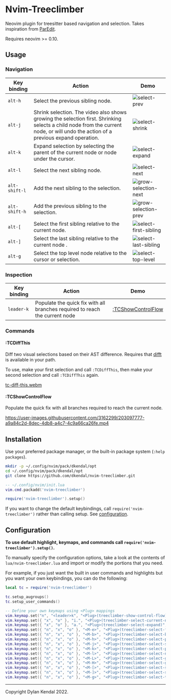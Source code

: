 # Nvim-Treeclimber

Neovim plugin for treesitter based navigation and selection.
Takes inspiration from [ParEdit](https://calva.io/paredit/).

Requires neovim >= 0.10.

## Usage

### Navigation

| Key binding   | Action                                                                                                                                                                            | Demo                                                                                                                          |
| ------------- | --------------------------------------------------------------------------------------------------------------------------------------------------------------------------------- | ----------------------------------------------------------------------------------------------------------------------------- |
| `alt-h`       | Select the previous sibling node.                                                                                                                                                 | ![select-prev](https://user-images.githubusercontent.com/3162299/203088192-5c3a7f49-aa8f-4927-b9f2-1dc9c5245364.gif)          |
| `alt-j`       | Shrink selection. The video also shows growing the selection first. Shrinking selects a child node from the current node, or will undo the action of a previous expand operation. | ![select-shrink](https://user-images.githubusercontent.com/3162299/203088198-1c326834-bf6f-4782-9750-a04e319d449d.gif)        |
| `alt-k`       | Expand selection by selecting the parent of the current node or node under the cursor.                                                                                            | ![select-expand](https://user-images.githubusercontent.com/3162299/203088161-c29d3413-4e58-4da4-ae7e-f8ab6b379157.gif)        |
| `alt-l`       | Select the next sibling node.                                                                                                                                                     | ![select-next](https://user-images.githubusercontent.com/3162299/203088185-3f0cb56a-a6b0-4f02-b402-c1bd8adbacae.gif)          |
| `alt-shift-l` | Add the next sibling to the selection.                                                                                                                                            | ![grow-selection-next](https://user-images.githubusercontent.com/3162299/203088148-4d486a42-4359-436b-b446-f1947bf4ec46.gif)  |
| `alt-shift-h` | Add the previous sibling to the selection.                                                                                                                                        | ![grow-selection-prev](https://user-images.githubusercontent.com/3162299/203088157-84a4510e-eb5c-4689-807a-6540c0593098.gif)  |
| `alt-[`       | Select the first sibling relative to the current node.                                                                                                                            | ![select-first-sibling](https://user-images.githubusercontent.com/3162299/203088171-94a044e4-a07d-428b-a2be-c62dfc061672.gif) |
| `alt-]`       | Select the last sibling relative to the current node .                                                                                                                            | ![select-last-sibling](https://user-images.githubusercontent.com/3162299/203088178-5c8a2286-1b67-48c6-be6d-16729cb0851c.gif)  |
| `alt-g`       | Select the top level node relative to the cursor or selection.                                                                                                                     | ![select-top-level](https://user-images.githubusercontent.com/3162299/203088210-2846ab50-18ff-48d2-aef1-308369cbc395.gif)     |

### Inspection

| Key binding | Action                                                                      | Demo                                     |
| ----------- | --------------------------------------------------------------------------- | ---------------------------------------- |
| `leader-k`  | Populate the quick fix with all branches required to reach the current node | [:TCShowControlFlow](#tcshowcontrolflow) |

### Commands

#### :TCDiffThis

Diff two visual selections based on their AST difference.
Requires that [difft](https://github.com/Wilfred/difftastic) is available in your path.

To use, make your first selection and call `:TCDiffThis`, then make your second selection and call `:TCDiffThis` again.

[tc-diff-this.webm](https://user-images.githubusercontent.com/3162299/203088217-a827f8fc-ea20-4da7-95fe-884e3d82daa5.webm)

#### :TCShowControlFlow

Populate the quick fix with all branches required to reach the current node.

https://user-images.githubusercontent.com/3162299/203097777-a9a84c2d-8dec-4db8-a4c7-4c9a66ca26fe.mp4

## Installation

Use your preferred package manager, or the built-in package system (`:help packages`).

```sh
mkdir -p ~/.config/nvim/pack/dkendal/opt
cd ~/.config/nvim/pack/dkendal/opt
git clone https://github.com/dkendal/nvim-treeclimber.git
```

```lua
-- ~/.config/nvim/init.lua
vim.cmd.packadd('nvim-treeclimber')

require('nvim-treeclimber').setup()
```

If you want to change the default keybindings, call `require('nvim-treeclimber')` rather than calling setup.
See [configuration](#configuration).

## Configuration

**To use default highlight, keymaps, and commands call `require('nvim-treeclimber').setup()`.**

To manually specify the configuration options, take a look at the contents of `lua/nvim-treeclimber.lua` and import or modify the portions that you need.

For example, if you just want the built in user commands and highlights but you want your own keybindings, you can do the following:

```lua
local tc = require('nvim-treeclimber')

tc.setup_augroups()
tc.setup_user_commands()

-- Define your own keymaps using <Plug> mappings
vim.keymap.set("n", "<leader>k", "<Plug>(treeclimber-show-control-flow)", {})
vim.keymap.set({ "x", "o" }, "i.", "<Plug>(treeclimber-select-current-node)", {})
vim.keymap.set({ "x", "o" }, "a.", "<Plug>(treeclimber-select-expand)", {})
vim.keymap.set({ "n", "x", "o" }, "<M-e>", "<Plug>(treeclimber-select-forward-end)", {})
vim.keymap.set({ "n", "x", "o" }, "<M-b>", "<Plug>(treeclimber-select-backward)", {})
vim.keymap.set({ "n", "x", "o" }, "<M-h>", "<Plug>(treeclimber-select-previous)", {})
vim.keymap.set({ "n", "x", "o" }, "<M-j>", "<Plug>(treeclimber-select-shrink)", {})
vim.keymap.set({ "n", "x", "o" }, "<M-k>", "<Plug>(treeclimber-select-parent)", {})
vim.keymap.set({ "n", "x", "o" }, "<M-l>", "<Plug>(treeclimber-select-next)", {})
vim.keymap.set({ "n", "x", "o" }, "<M-L>", "<Plug>(treeclimber-select-grow-forward)", {})
vim.keymap.set({ "n", "x", "o" }, "<M-H>", "<Plug>(treeclimber-select-grow-backward)", {})
vim.keymap.set({ "n", "x", "o" }, "<M-[>", "<Plug>(treeclimber-select-siblings-backward)", {})
vim.keymap.set({ "n", "x", "o" }, "<M-]>", "<Plug>(treeclimber-select-siblings-forward)", {})
vim.keymap.set({ "n", "x", "o" }, "<M-g>", "<Plug>(treeclimber-select-top-level)", {})
```

---

Copyright Dylan Kendal 2022.
